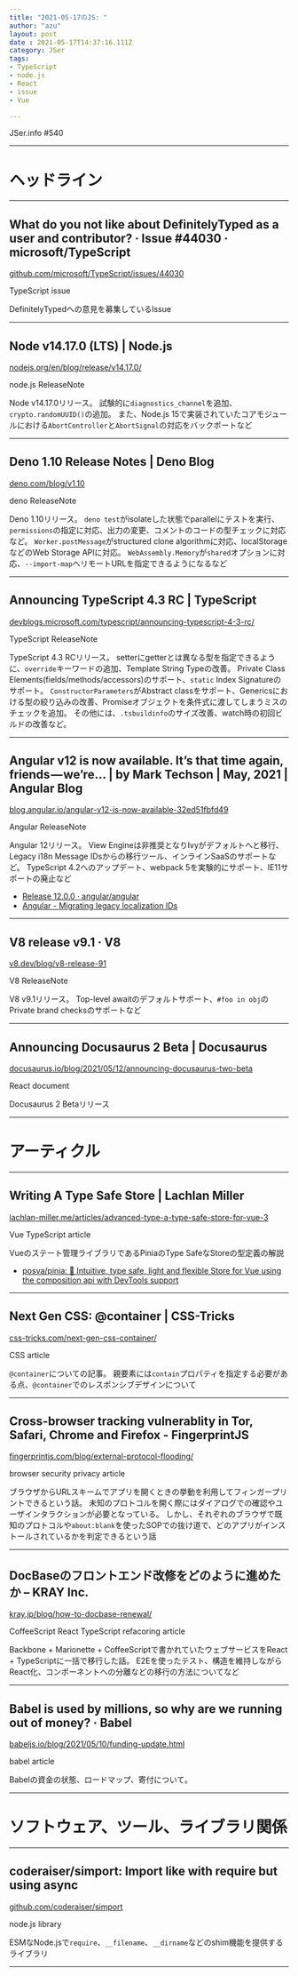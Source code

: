 ```yaml
---
title: "2021-05-17のJS: "
author: "azu"
layout: post
date : 2021-05-17T14:37:16.111Z
category: JSer
tags:
- TypeScript
- node.js
- React
- issue
- Vue

---
```


JSer.info #540

----

<h1 class="site-genre">ヘッドライン</h1>

----

## What do you not like about DefinitelyTyped as a user and contributor? · Issue #44030 · microsoft/TypeScript
[github.com/microsoft/TypeScript/issues/44030](https://github.com/microsoft/TypeScript/issues/44030 "What do you not like about DefinitelyTyped as a user and contributor? · Issue #44030 · microsoft/TypeScript")
<p class="jser-tags jser-tag-icon"><span class="jser-tag">TypeScript</span> <span class="jser-tag">issue</span></p>

DefinitelyTypedへの意見を募集しているIssue


----

## Node v14.17.0 (LTS) | Node.js
[nodejs.org/en/blog/release/v14.17.0/](https://nodejs.org/en/blog/release/v14.17.0/ "Node v14.17.0 (LTS) | Node.js")
<p class="jser-tags jser-tag-icon"><span class="jser-tag">node.js</span> <span class="jser-tag">ReleaseNote</span></p>

Node v14.17.0リリース。
試験的に`diagnostics_channel`を追加、`crypto.randomUUID()`の追加。
また、Node.js 15で実装されていたコアモジュールにおける`AbortController`と`AbortSignal`の対応をバックポートなど


----

## Deno 1.10 Release Notes | Deno Blog
[deno.com/blog/v1.10](https://deno.com/blog/v1.10 "Deno 1.10 Release Notes | Deno Blog")
<p class="jser-tags jser-tag-icon"><span class="jser-tag">deno</span> <span class="jser-tag">ReleaseNote</span></p>

Deno 1.10リリース。
`deno test`がisolateした状態でparallelにテストを実行、`permissions`の指定に対応、出力の変更、コメントのコードの型チェックに対応など。
`Worker.postMessage`がstructured clone algorithmに対応、localStorageなどのWeb Storage APIに対応。
`WebAssembly.Memory`が`shared`オプションに対応、`--import-map`へリモートURLを指定できるようになるなど


----

## Announcing TypeScript 4.3 RC | TypeScript
[devblogs.microsoft.com/typescript/announcing-typescript-4-3-rc/](https://devblogs.microsoft.com/typescript/announcing-typescript-4-3-rc/ "Announcing TypeScript 4.3 RC | TypeScript")
<p class="jser-tags jser-tag-icon"><span class="jser-tag">TypeScript</span> <span class="jser-tag">ReleaseNote</span></p>

TypeScript 4.3 RCリリース。
setterにgetterとは異なる型を指定できるように、`override`キーワードの追加、Template String Typeの改善。
Private Class Elements(fields/methods/accessors)のサポート、`static` Index Signatureのサポート。
`ConstructorParameters`がAbstract classをサポート、Genericsにおける型の絞り込みの改善、Promiseオブジェクトを条件式に渡してしまうミスのチェックを追加。
その他には、`.tsbuildinfo`のサイズ改善、watch時の初回ビルドの改善など。


----

## Angular v12 is now available. It’s that time again, friends — we’re… | by Mark Techson | May, 2021 | Angular Blog
[blog.angular.io/angular-v12-is-now-available-32ed51fbfd49](https://blog.angular.io/angular-v12-is-now-available-32ed51fbfd49 "Angular v12 is now available. It’s that time again, friends — we’re… | by Mark Techson | May, 2021 | Angular Blog")
<p class="jser-tags jser-tag-icon"><span class="jser-tag">Angular</span> <span class="jser-tag">ReleaseNote</span></p>

Angular 12リリース。
View Engineは非推奨となりIvyがデフォルトへと移行、Legacy i18n Message IDsからの移行ツール、インラインSaaSのサポートなど。
TypeScript 4.2へのアップデート、webpack 5を実験的にサポート、IE11サポートの廃止など

- [Release 12.0.0 · angular/angular](https://github.com/angular/angular/releases/tag/12.0.0 "Release 12.0.0 · angular/angular")
- [Angular - Migrating legacy localization IDs](https://angular.io/guide/migration-legacy-message-id "Angular - Migrating legacy localization IDs")

----

## V8 release v9.1 · V8
[v8.dev/blog/v8-release-91](https://v8.dev/blog/v8-release-91 "V8 release v9.1 · V8")
<p class="jser-tags jser-tag-icon"><span class="jser-tag">V8</span> <span class="jser-tag">ReleaseNote</span></p>

V8 v9.1リリース。
Top-level awaitのデフォルトサポート、`#foo in obj`のPrivate brand checksのサポートなど


----

## Announcing Docusaurus 2 Beta | Docusaurus
[docusaurus.io/blog/2021/05/12/announcing-docusaurus-two-beta](https://docusaurus.io/blog/2021/05/12/announcing-docusaurus-two-beta "Announcing Docusaurus 2 Beta | Docusaurus")
<p class="jser-tags jser-tag-icon"><span class="jser-tag">React</span> <span class="jser-tag">document</span></p>

Docusaurus 2 Betaリリース


----
<h1 class="site-genre">アーティクル</h1>

----

## Writing A Type Safe Store | Lachlan Miller
[lachlan-miller.me/articles/advanced-type-a-type-safe-store-for-vue-3](https://lachlan-miller.me/articles/advanced-type-a-type-safe-store-for-vue-3 "Writing A Type Safe Store | Lachlan Miller")
<p class="jser-tags jser-tag-icon"><span class="jser-tag">Vue</span> <span class="jser-tag">TypeScript</span> <span class="jser-tag">article</span></p>

Vueのステート管理ライブラリであるPiniaのType SafeなStoreの型定義の解説

- [posva/pinia: 🍍 Intuitive, type safe, light and flexible Store for Vue using the composition api with DevTools support](https://github.com/posva/pinia/ "posva/pinia: 🍍 Intuitive, type safe, light and flexible Store for Vue using the composition api with DevTools support")

----

## Next Gen CSS: @container | CSS-Tricks
[css-tricks.com/next-gen-css-container/](https://css-tricks.com/next-gen-css-container/ "Next Gen CSS: @container | CSS-Tricks")
<p class="jser-tags jser-tag-icon"><span class="jser-tag">CSS</span> <span class="jser-tag">article</span></p>

`@container`についての記事。
親要素には`contain`プロパティを指定する必要がある点、`@container`でのレスポンシブデザインについて


----

## Cross-browser tracking vulnerablity in Tor, Safari, Chrome and Firefox - FingerprintJS
[fingerprintjs.com/blog/external-protocol-flooding/](https://fingerprintjs.com/blog/external-protocol-flooding/ "Cross-browser tracking vulnerablity in Tor, Safari, Chrome and Firefox - FingerprintJS")
<p class="jser-tags jser-tag-icon"><span class="jser-tag">browser</span> <span class="jser-tag">security</span> <span class="jser-tag">privacy</span> <span class="jser-tag">article</span></p>

ブラウザからURLスキームでアプリを開くときの挙動を利用してフィンガープリントできるという話。
未知のプロトコルを開く際にはダイアログでの確認やユーザインタラクションが必要となっている。
しかし、それぞれのブラウザで既知のプロトコルや`about:blank`を使ったSOPでの抜け道で、どのアプリがインストールされているかを判定できるという話


----

## DocBaseのフロントエンド改修をどのように進めたか – KRAY Inc.
[kray.jp/blog/how-to-docbase-renewal/](https://kray.jp/blog/how-to-docbase-renewal/ "DocBaseのフロントエンド改修をどのように進めたか – KRAY Inc.")
<p class="jser-tags jser-tag-icon"><span class="jser-tag">CoffeeScript</span> <span class="jser-tag">React</span> <span class="jser-tag">TypeScript</span> <span class="jser-tag">refacoring</span> <span class="jser-tag">article</span></p>

Backbone + Marionette + CoffeeScriptで書かれていたウェブサービスをReact + TypeScriptに一括で移行した話。
E2Eを使ったテスト、構造を維持しながらReact化、コンポーネントへの分離などの移行の方法についてなど


----

## Babel is used by millions, so why are we running out of money? · Babel
[babeljs.io/blog/2021/05/10/funding-update.html](https://babeljs.io/blog/2021/05/10/funding-update.html "Babel is used by millions, so why are we running out of money? · Babel")
<p class="jser-tags jser-tag-icon"><span class="jser-tag">babel</span> <span class="jser-tag">article</span></p>

Babelの資金の状態、ロードマップ、寄付について。


----
<h1 class="site-genre">ソフトウェア、ツール、ライブラリ関係</h1>

----

## coderaiser/simport: Import like with require but using async
[github.com/coderaiser/simport](https://github.com/coderaiser/simport "coderaiser/simport: Import like with require but using async")
<p class="jser-tags jser-tag-icon"><span class="jser-tag">node.js</span> <span class="jser-tag">library</span></p>

ESMなNode.jsで`require`、`__filename`、`__dirname`などのshim機能を提供するライブラリ


----
